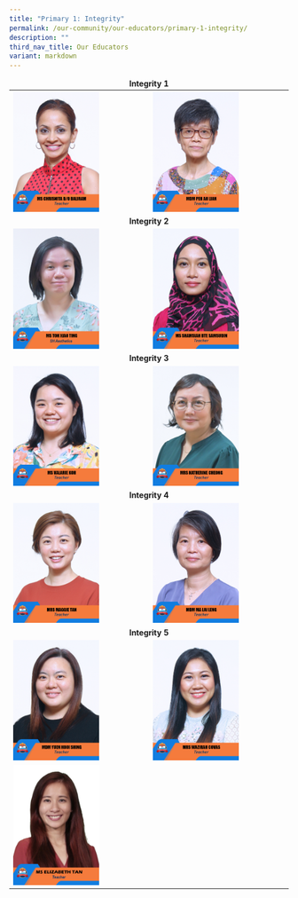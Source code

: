 ```yaml
---
title: "Primary 1: Integrity"
permalink: /our-community/our-educators/primary-1-integrity/
description: ""
third_nav_title: Our Educators
variant: markdown
---
```

<table>
<thead>
  <tr>
		<td colspan="2"><center><b>Integrity 1</b></center></td>
  </tr>
</thead>
<tbody>
  <tr>
    <td><a href="mailto: chrisnita_baliram@moe.edu.sg"><img src="/images/Teaching%20Staff/2023_ms%20chrisnita%20d_o%20baliram.jpg" style="width:65%"></a></td>
    <td><a href="mailto: peh_ah_lian@moe.edu.sg"><img src="/images/Teaching%20Staff/2023_mdm%20peh%20ah%20lian.jpg" style="width:65%"></a></td>
  </tr>
  <tr>
    <td colspan="2"><center><b>Integrity 2</b></center></td>
  </tr>
  <tr>
    <td><a href="mailto: toh_xiao_ting@moe.edu.sg"><img src="/images/Teaching%20Staff/ms%20toh%20xiao%20ting.jpg" style="width:65%"></a></td>
    <td><a href="mailto: shamsiah_samsudin@moe.edu.sg"><img src="/images/Teaching%20Staff/2023_ms%20shamsiah%20bte%20samsudin.jpg" style="width:65%"></a></td>
  </tr>
  <tr>
    <td colspan="2"><center><b>Integrity 3</b></center></td>
  </tr>
  <tr>
    <td><a href="mailto: koh_wee_cheng_valarie@moe.edu.sg"><img src="/images/Teaching%20Staff/2023_ms%20valarie%20koh.jpg" style="width:65%"></a></td>
    <td><a href="mailto: katherine_cheong@moe.edu.sg"><img src="/images/Teaching%20Staff/2023_mrs%20katherine%20cheong.jpg" style="width:65%"></a></td>
  </tr>
  <tr>
    <td colspan="2"><center><b>Integrity 4</b></center></td>
  </tr>
  <tr>
    <td><a href="mailto: tan_maggie@moe.edu.sg"><img src="/images/Teaching%20Staff/2023_mrs%20maggie%20tan.jpg" style="width:65%"></a></td>
    <td><a href="mailto: ma_lai_leng@moe.edu.sg"><img src="/images/Teaching%20Staff/2023_mdm%20ma%20lai%20leng.jpg" style="width:65%"></a></td>
  </tr>
  <tr>
    <td colspan="2"><center><b>Integrity 5</b></center></td>
  </tr>
  <tr>
    <td><a href="mailto: yuen_hooi_shing@moe.edu.sg"><img src="/images/Teaching%20Staff/2023_mdm%20yuen%20hooi%20shing.jpg" style="width:65%"></a></td>
    <td><a href="mailto: siti_wazirah_daud@moe.edu.sg"><img src="/images/Teaching%20Staff/2023_mrs%20wazirah%20covas.jpg" style="width:65%"></a></td>
  </tr>
	<tr>
		<td><a href="mailto: Tan_Pei_Ming_Elizabeth@moe.edu.sg"><img src="/images/Teaching%20Staff/2023_ms%20elizabeth%20tan.jpg" style="width:65%"> </a></td>
	</tr>
</tbody>
</table>
